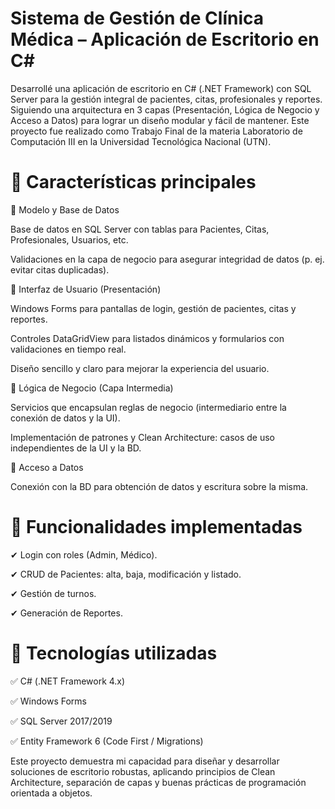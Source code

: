 # Sistema de Gestión de Clínica Médica – Aplicación de Escritorio en C#
Desarrollé una aplicación de escritorio en C# (.NET Framework) con SQL Server para la gestión integral de pacientes, citas, profesionales y reportes. Siguiendo una arquitectura en 3 capas (Presentación, Lógica de Negocio y Acceso a Datos) para lograr un diseño modular y fácil de mantener. Este proyecto fue realizado como Trabajo Final de la materia Laboratorio de Computación III en la Universidad Tecnológica Nacional (UTN).

# 📌 Características principales
🔹 Modelo y Base de Datos

Base de datos en SQL Server con tablas para Pacientes, Citas, Profesionales, Usuarios, etc.

Validaciones en la capa de negocio para asegurar integridad de datos (p. ej. evitar citas duplicadas).

🔹 Interfaz de Usuario (Presentación)

Windows Forms para pantallas de login, gestión de pacientes, citas y reportes.

Controles DataGridView para listados dinámicos y formularios con validaciones en tiempo real.

Diseño sencillo y claro para mejorar la experiencia del usuario.

🔹 Lógica de Negocio (Capa Intermedia)

Servicios que encapsulan reglas de negocio (intermediario entre la conexión de datos y la UI).

Implementación de patrones y Clean Architecture: casos de uso independientes de la UI y la BD.

🔹 Acceso a Datos

Conexión con la BD para obtención de datos y escritura sobre la misma.

# 📌 Funcionalidades implementadas
✔ Login con roles (Admin, Médico).

✔ CRUD de Pacientes: alta, baja, modificación y listado.

✔ Gestión de turnos.

✔ Generación de Reportes.

# 📌 Tecnologías utilizadas
✅ C# (.NET Framework 4.x)

✅ Windows Forms

✅ SQL Server 2017/2019

✅ Entity Framework 6 (Code First / Migrations)

Este proyecto demuestra mi capacidad para diseñar y desarrollar soluciones de escritorio robustas, aplicando principios de Clean Architecture, separación de capas y buenas prácticas de programación orientada a objetos.
